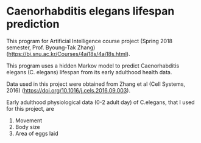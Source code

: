 # Caenorhabditis elegans lifespan prediction

This program for Artificial Intelligence course project (Spring 2018 semester, Prof. Byoung-Tak Zhang) (<https://bi.snu.ac.kr/Courses/4ai18s/4ai18s.html>).

This program uses a hidden Markov model to predict Caenorhabditis elegans (C. elegans) lifespan from its early adulthood health data.

Data used in this project were obtained from Zhang et al (Cell Systems, 2016) (<https://doi.org/10.1016/j.cels.2016.09.003>).

Early adulthood physiological data (0-2 adult day) of C.elegans, that I used for this project, are
1. Movement
2. Body size
3. Area of eggs laid
